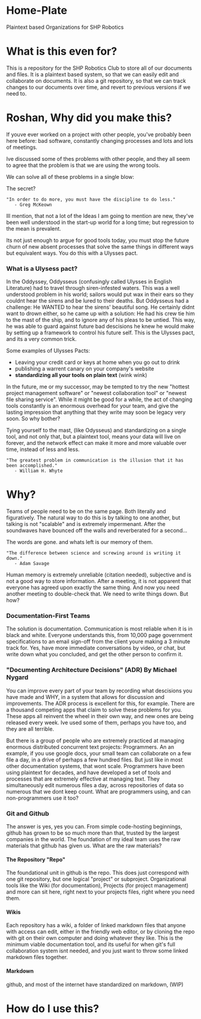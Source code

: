 # Home-Plate
Plaintext based Organizations for SHP Robotics

# What is this even for?

This is a repository for the SHP Robotics Club to store all of our documents and files. It is a plaintext based system, so that we can easily edit and collaborate on documents. It is also a git repository, so that we can track changes to our documents over time, and revert to previous versions if we need to.

# Roshan, Why did you make this?

If youve ever worked on a project with other people, you've probably been here before: bad software, constantly changing processes and lots and lots of meetings.

Ive discussed some of thes problems with other people, and they all seem to agree that the problem is that we are using the wrong tools.

We can solve all of these problems in a single blow:

The secret?

```
"In order to do more, you must have the discipline to do less."
   - Greg McKeown
```

Ill mention, that not a lot of the Ideas I am going to mention are new, they've been well understood in the start-up world for a long time; but regression to the mean is prevalent.

Its not just enough to argue for good tools today, you must stop the future churn of new absent processes that solve the same things in different ways but equivalent ways. You do this with a Ulysses pact.

### What is a Ulysess pact?

In the Oddyssey, Oddysseus (confusingly called Ulysses in English Literature) had to travel through siren-infested waters. This was a well understood problem in his world; sailors would put wax in their ears so they couldnt hear the sirens and be lured to their deaths. But Oddysseus had a challenge: He WANTED to hear the sirens' beautiful song. He certainly didnt want to drown either, so he came up with a solution: He had his crew tie him to the mast of the ship, and to ignore any of his pleas to be untied. This way, he was able to guard against future bad descisions he knew he would make by setting up a framework to control his future self. This is the Ulysses pact, and its a very common trick.

Some examples of Ulysses Pacts:
- Leaving your credit card or keys at home when you go out to drink
- publishing a warrent canary on your company's website
- **standardizing all your tools on plain text** (wink wink)

In the future, me or my successor, may be tempted to try the new "hottest project management software" or "newest collaboration tool" or "newest file sharing service". While it might be good for a while, the act of changing tools constantly is an enormous overhead for your team, and give the lasting impression that anything that they write may soon be legacy very soon. So why bother?

Tying yourself to the mast, (like Odysseus) and standardizing on a single tool, and not only that, but a plaintext tool, means your data will live on forever, and the network effect can make it more and more valuable over time, instead of less and less.


```
"The greatest problem in communication is the illusion that it has been accomplished."
   - William H. Whyte
```

# Why?

Teams of people need to be on the same page. Both literally and figuratively. The natural way to do this is by talking to one another, but talking is not "scalable" and is extremely impermenant. After the soundwaves have bounced off the walls and reverberated for a second...

The words are gone. and whats left is our memory of them.

```
"The difference between science and screwing around is writing it down."
   - Adam Savage
```

Human memory is extremely unreliable (citation needed), subjective and is not a good way to store information. After a meeting, it is not apparent that everyone has agreed upon exactly the same thing. And now you need another meeting to double-check that. We need to write things down. But how?

### Documentation-First Teams

The solution is documentation. Communication is most reliable when it is in black and white. Everyone understands this, from 10,000 page government specifications to an email sign-off from the client youre making a 3 minute track for. Yes, have more immediate conversations by video, or chat, but write down what you concluded, and get the other person to confirm it. 


### "Documenting Architecture Decisions" (ADR) By Michael Nygard

You can improve every part of your team by recording what descisions you have made and WHY, in a system that allows for discussion and improvements. The ADR process is excellent for this, for example. There are a thousand competing apps that claim to solve these problems for you. These apps all reinvent the wheel in their own way, and new ones are being released every week. Ive used some of them, perhaps you have too, and they are all terrible.

But there is a group of people who are extremely practiced at managing enormous distributed concurrent text projects: Programmers. An an example, if you use google docs, your small team can collaborate on a few file a day, in a drive of perhaps a few hundred files. But just like in most other documentation systems, that wont scale. Programmers have been using plaintext for decades, and have developed a set of tools and processes that are extremely effective at managing text. They simultaneously edit numerous files a day, across repositories of data so numerous that we dont keep count. What are programmers using, and can non-programmers use it too?

### Git and Github

The answer is yes, yes you can. From simple code-hosting beginnings, github has grown to be so much more than that, trusted by the largest companies in the world. The foundation of my ideal team uses the raw materials that github has given us. What are the raw materials?

#### The Repository "Repo"

The foundational unit in github is the repo. This does just correspond with one git repository, but one logical "project" or subproject. Organizational tools like the Wiki (for documentation), Projects (for project management) and more can sit here, right next to your projects files, right where you need them.

#### Wikis

Each repository has a wiki, a folder of linked markdown files that anyone with access can edit, either in the friendly web editor, or by cloning the repo with git on their own computer and doing whatever they like. This is the minimum viable documentation tool, and its useful for when git's full collaboration system isnt needed, and you just want to throw some linked markdown files together.


#### Markdown

github, and most of the internet have standardized on markdown, (WIP)








# How do I use this?



